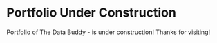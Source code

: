# Portfolio Under Construction
Portfolio of The Data Buddy - is under construction! Thanks for visiting!
